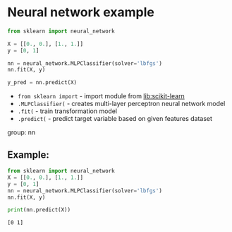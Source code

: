 # Neural network example

```python
from sklearn import neural_network

X = [[0., 0.], [1., 1.]]
y = [0, 1]

nn = neural_network.MLPClassifier(solver='lbfgs')
nn.fit(X, y)

y_pred = nn.predict(X)
```

- `from sklearn import` - import module from [lib:scikit-learn](https://onelinerhub.com/python-scikit-learn/how-to-install-scikit-learn-using-pip)
- `.MLPClassifier(` - creates multi-layer perceptron neural network model
- `.fit(` - train transformation model
- `.predict(` - predict target variable based on given features dataset

group: nn

## Example: 
```python
from sklearn import neural_network
X = [[0., 0.], [1., 1.]]
y = [0, 1]
nn = neural_network.MLPClassifier(solver='lbfgs')
nn.fit(X, y)

print(nn.predict(X))
```
```
[0 1]

```

